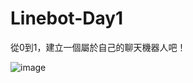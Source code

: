 # Linebot-Day1

從0到1，建立一個屬於自己的聊天機器人吧！

![image](https://miro.medium.com/max/875/1*HaoQovWvvsPCNyI6MgjAmQ.jpeg)
